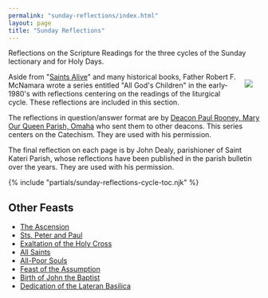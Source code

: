 ```yaml
---
permalink: "sunday-reflections/index.html"
layout: page
title: "Sunday Reflections"
---
```


Reflections on the Scripture Readings for the three cycles of the Sunday lectionary and for Holy Days.

<img src="/assets/images/FrMcNamara.png" style="float: right; margin: 1em">

Aside from "[Saints Alive][]" and many historical books, Father Robert F. McNamara wrote a series entitled "All God's Children" in the early-1980's with reflections centering on the readings of the liturgical cycle. These reflections are included in this section.

The reflections in question/answer format are by [Deacon Paul Rooney, Mary Our Queen Parish, Omaha][] who sent them to other deacons. This series centers on the Catechism. They are used with his permission.

The final reflection on each page is by John Dealy, parishioner of Saint Kateri Parish, whose reflections have been published in the parish bulletin over the years. They are used with his permission.

[Saints Alive]: /saints-alive
[Reflection by Bishop Clark]: https://web.archive.org/web/20221210040254/https://catholiccourier.com/articles/remembering-missing-father-robert-mcnamara/
[Deacon Paul Rooney, Mary Our Queen Parish, Omaha]: https://web.archive.org/web/20170908174022/http://www.angelfire.com:80/ne/DeaconPaul/

{% include "partials/sunday-reflections-cycle-toc.njk" %}

## Other Feasts

- [The Ascension](/sunday-reflections/the-ascension/)
- [Sts. Peter and Paul](/sunday-reflections/sts-peter-and-paul/)
- [Exaltation of the Holy Cross](/sunday-reflections/exaltation-of-the-holy-cross/)
- [All Saints](/sunday-reflections/all-saints/)
- [All-Poor Souls](/sunday-reflections/all-poor-souls/)
- [Feast of the Assumption](/sunday-reflections/feast-of-the-assumption/)
- [Birth of John the Baptist](/sunday-reflections/birth-of-john-the-baptist/)
- [Dedication of the Lateran Basilica](/sunday-reflections/dedication-of-the-lateran-basilica/)
